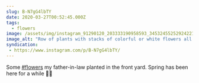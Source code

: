 ```yaml
---
slug: B-N7gG4lbTY
date: 2020-03-27T00:52:45.000Z
tags: 
  - flowers
image: /assets/img/instagram_91290120_203333190958593_3453245525292422197_n_17856854434850720.jpg
image_alt: "Row of plants with stacks of colorful or white flowers all along the stems."
syndication:
 - https://www.instagram.com/p/B-N7gG4lbTY/
---
```


Some [#flowers](/posts/tags/flowers) my father-in-law planted in the front yard. Spring has been here for a while 🌷🌞
